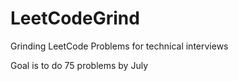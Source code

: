 # LeetCodeGrind
Grinding LeetCode Problems for technical interviews

Goal is to do 75 problems by July